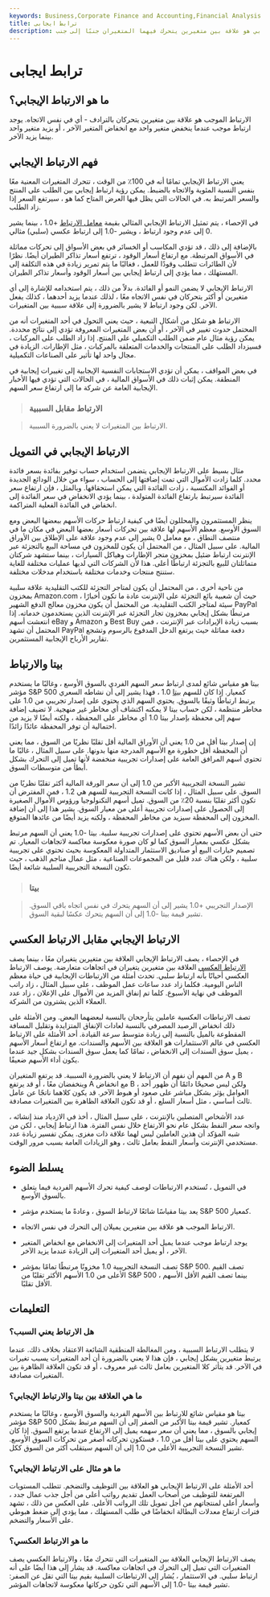 ```yaml
---
keywords: Business,Corporate Finance and Accounting,Financial Analysis
title: ترابط ايجابى
description: الارتباط الإيجابي هو علاقة بين متغيرين يتحرك فيهما المتغيران جنبًا إلى جنب.
---
```


# ترابط ايجابى
## ما هو الارتباط الإيجابي؟

الارتباط الموجب هو علاقة بين متغيرين يتحركان بالترادف - أي في نفس الاتجاه. يوجد ارتباط موجب عندما ينخفض متغير واحد مع انخفاض المتغير الآخر ، أو يزيد متغير واحد بينما يزيد الآخر.

## فهم الارتباط الإيجابي

يعني الارتباط الإيجابي تمامًا أنه في 100٪ من الوقت ، تتحرك المتغيرات المعنية معًا بنفس النسبة المئوية والاتجاه بالضبط. يمكن رؤية ارتباط إيجابي بين الطلب على المنتج والسعر المرتبط به. في الحالات التي يظل فيها العرض المتاح كما هو ، سيرتفع السعر إذا زاد الطلب.

في الإحصاء ، يتم تمثيل الارتباط الإيجابي المثالي بقيمة [معامل الارتباط](/correlationcoefficient) +1.0 ، بينما يشير 0 إلى عدم وجود ارتباط ، ويشير -1.0 إلى ارتباط عكسي (سلبي) مثالي.

بالإضافة إلى ذلك ، قد تؤدي المكاسب أو الخسائر في بعض الأسواق إلى تحركات مماثلة في الأسواق المرتبطة. مع ارتفاع أسعار الوقود ، ترتفع أسعار تذاكر الطيران أيضًا. نظرًا لأن الطائرات تتطلب وقودًا للعمل ، فغالبًا ما يتم تمرير زيادة في هذه التكلفة إلى المستهلك ، مما يؤدي إلى ارتباط إيجابي بين أسعار الوقود وأسعار تذاكر الطيران.

الارتباط الإيجابي لا يضمن النمو أو الفائدة. بدلاً من ذلك ، يتم استخدامه للإشارة إلى أي متغيرين أو أكثر يتحركان في نفس الاتجاه معًا ، لذلك عندما يزيد أحدهما ، كذلك يفعل الآخر. لكن وجود ارتباط لا يشير بالضرورة إلى علاقة سببية بين المتغيرات.

الارتباط هو شكل من أشكال التبعية ، حيث يعني التحول في أحد المتغيرات أنه من المحتمل حدوث تغيير في الآخر ، أو أن بعض المتغيرات المعروفة تؤدي إلى نتائج محددة. يمكن رؤية مثال عام ضمن الطلب التكميلي على المنتج. إذا زاد الطلب على المركبات ، فسيزداد الطلب على المنتجات والخدمات المتعلقة بالمركبات ، مثل الإطارات. الزيادة في مجال واحد لها تأثير على الصناعات التكميلية.

في بعض المواقف ، يمكن أن تؤدي الاستجابات النفسية الإيجابية إلى تغييرات إيجابية في المنطقة. يمكن إثبات ذلك في الأسواق المالية ، في الحالات التي تؤدي فيها الأخبار الإيجابية العامة عن شركة ما إلى ارتفاع سعر السهم.

> ### الارتباط مقابل السببية

> الارتباط بين المتغيرات لا يعني بالضرورة السببية.

>

## الارتباط الإيجابي في التمويل

مثال بسيط على الارتباط الإيجابي يتضمن استخدام حساب توفير بفائدة بسعر فائدة محدد. كلما زادت الأموال التي تمت إضافتها إلى الحساب ، سواء من خلال الودائع الجديدة أو الفوائد المكتسبة ، زادت الفائدة التي يمكن استحقاقها. وبالمثل ، فإن ارتفاع سعر الفائدة سيرتبط بارتفاع الفائدة المتولدة ، بينما يؤدي الانخفاض في سعر الفائدة إلى انخفاض في الفائدة الفعلية المتراكمة.

ينظر المستثمرون والمحللون أيضًا في كيفية ارتباط حركات الأسهم ببعضها البعض ومع السوق الأوسع. معظم الأسهم لها علاقة بين تحركات أسعار بعضها البعض في مكان ما في منتصف النطاق ، مع معامل 0 يشير إلى عدم وجود علاقة على الإطلاق بين الأوراق المالية. على سبيل المثال ، من المحتمل أن يكون للمخزون في مساحة البيع بالتجزئة عبر الإنترنت ارتباط ضئيل بمخزون متجر الإطارات وهياكل السيارات ، بينما ستشهد شركتان متماثلتان للبيع بالتجزئة ارتباطًا أعلى. هذا لأن الشركات التي لديها عمليات مختلفة للغاية ستنتج منتجات وخدمات مختلفة باستخدام مدخلات مختلفة.

من ناحية أخرى ، من المحتمل أن يكون لمتاجر التجزئة للكتب التقليدية علاقة سلبية بمخزون Amazon.com ، حيث أن شعبية بائع التجزئة على الإنترنت عادة ما تكون أخبارًا سيئة لمتاجر الكتب التقليدية. من المحتمل أن يكون مخزون معالج الدفع الشهير PayPal مرتبطًا بشكل إيجابي بمخزون تجار التجزئة عبر الإنترنت الذين يستخدمون خدماته. إذا انتعشت أسهم eBay و Amazon و Best Buy بسبب زيادة الإيرادات عبر الإنترنت ، فمن المحتمل أن تشهد PayPal دفعة مماثلة حيث يرتفع الدخل المدفوع بالرسوم وتشجع تقارير الأرباح الإيجابية المستثمرين.

## بيتا والارتباط

بيتا هو مقياس شائع لمدى ارتباط سعر السهم الفردي بالسوق الأوسع ، وغالبًا ما يستخدم مؤشر S&P 500 كمعيار. إذا كان للسهم [بيتا](/beta) 1.0 ، فهذا يشير إلى أن نشاطه السعري يرتبط ارتباطًا وثيقًا بالسوق. يحتوي السهم الذي يحتوي على إصدار تجريبي من 1.0 على مخاطر منتظمة ، لكن حساب بيتا لا يمكنه اكتشاف أي مخاطر غير منهجية. لا تضيف إضافة سهم إلى محفظة بإصدار بيتا 1.0 أي مخاطر على المحفظة ، ولكنه أيضًا لا يزيد من احتمالية أن توفر المحفظة عائدًا زائدًا.

إن إصدار بيتا أقل من 1.0 يعني أن الأوراق المالية أقل تقلبًا نظريًا من السوق ، مما يعني أن المحفظة أقل خطورة مع الأسهم المدرجة منها بدونها. على سبيل المثال ، غالبًا ما تحتوي أسهم المرافق العامة على إصدارات تجريبية منخفضة لأنها تميل إلى التحرك بشكل أبطأ من متوسطات السوق.

تشير النسخة التجريبية الأكبر من 1.0 إلى أن سعر الورقة المالية أكثر تقلبًا نظريًا من السوق. على سبيل المثال ، إذا كانت النسخة التجريبية للسهم هي 1.2 ، فمن المفترض أن تكون أكثر تقلبًا بنسبة 20٪ من السوق. تميل أسهم التكنولوجيا ورؤوس الأموال الصغيرة إلى الحصول على إصدارات تجريبية أعلى من معيار السوق. يشير هذا إلى أن إضافة المخزون إلى المحفظة سيزيد من مخاطر المحفظة ، ولكنه يزيد أيضًا من عائدها المتوقع.

حتى أن بعض الأسهم تحتوي على إصدارات تجريبية سلبية. بيتا -1.0 يعني أن السهم مرتبط بشكل عكسي بمعيار السوق كما لو كان صورة معكوسة معاكسة لاتجاهات المعيار. تم تصميم خيارات البيع أو صناديق الاستثمار المتداولة المعكوسة بحيث تحتوي على تجريبية سلبية ، ولكن هناك عدد قليل من المجموعات الصناعية ، مثل عمال مناجم الذهب ، حيث تكون النسخة التجريبية السلبية شائعة أيضًا.

> ### بيتا

> الإصدار التجريبي +1.0 يشير إلى أن السهم يتحرك في نفس اتجاه باقي السوق. تشير قيمة بيتا -1.0 إلى أن السهم يتحرك عكسًا لبقية السوق.

>

## الارتباط الإيجابي مقابل الارتباط العكسي

في الإحصاء ، يصف الارتباط الإيجابي العلاقة بين متغيرين يتغيران معًا ، بينما يصف [الارتباط العكسي](/inverse-correlation) العلاقة بين متغيرين يتغيران في اتجاهات متعارضة. يوصف الارتباط العكسي أحيانًا بأنه ارتباط سلبي. تحدث أمثلة من الارتباطات الإيجابية في حياة معظم الناس اليومية. فكلما زاد عدد ساعات عمل الموظف ، على سبيل المثال ، زاد راتب الموظف في نهاية الأسبوع. كلما تم إنفاق المزيد من الأموال على الإعلان ، زاد عدد العملاء الذين يشترون من الشركة.

تصف الارتباطات العكسية عاملين يتأرجحان بالنسبة لبعضهما البعض. ومن الأمثلة على ذلك انخفاض الرصيد المصرفي بالنسبة لعادات الإنفاق المتزايدة وتقليل المسافة المقطوعة بالميل بالنسبة إلى زيادة متوسط سرعة القيادة. أحد الأمثلة على الارتباط العكسي في عالم الاستثمارات هو العلاقة بين الأسهم والسندات. مع ارتفاع أسعار الأسهم ، يميل سوق السندات إلى الانخفاض ، تمامًا كما يعمل سوق السندات بشكل جيد عندما يكون أداء الأسهم ضعيفًا.

من المهم أن نفهم أن الارتباط لا يعني بالضرورة السببية. قد يرتفع المتغيران A و B وينخفضان معًا ، أو قد يرتفع A مع انخفاض B ، ولكن ليس صحيحًا دائمًا أن ظهور أحد العوامل يؤثر بشكل مباشر على صعود أو هبوط الآخر. قد يكون كلاهما ناتجًا عن عامل ثالث أساسي ، مثل أسعار السلع ، أو قد تكون العلاقة الظاهرة بين المتغيرات مصادفة.

عدد الأشخاص المتصلين بالإنترنت ، على سبيل المثال ، أخذ في الازدياد منذ إنشائه ، واتجه سعر النفط بشكل عام نحو الارتفاع خلال نفس الفترة. هذا ارتباط إيجابي ، لكن من شبه المؤكد أن هذين العاملين ليس لهما علاقة ذات مغزى. يمكن تفسير زيادة عدد مستخدمي الإنترنت وأسعار النفط بعامل ثالث ، وهو الزيادات العامة بسبب مرور الوقت.

## يسلط الضوء

- في التمويل ، تُستخدم الارتباطات لوصف كيفية تحرك الأسهم الفردية فيما يتعلق بالسوق الأوسع.

- يعد بيتا مقياسًا شائعًا لارتباط السوق ، وعادةً ما يستخدم مؤشر S&P 500 كمعيار.

- الارتباط الموجب هو علاقة بين متغيرين يميلان إلى التحرك في نفس الاتجاه.

- يوجد ارتباط موجب عندما يميل أحد المتغيرات إلى الانخفاض مع انخفاض المتغير الآخر ، أو يميل أحد المتغيرات إلى الزيادة عندما يزيد الآخر.

- تصف النسخة التجريبية 1.0 مخزونًا مرتبطًا تمامًا بمؤشر S&P 500. تصف القيم الأعلى من 1.0 الأسهم الأكثر تقلبًا من S&P 500 ، بينما تصف القيم الأقل الأسهم الأقل تقلبًا.

## التعليمات

### هل الارتباط يعني السبب؟

لا يتطلب الارتباط السببية ، ومن المغالطة المنطقية الشائعة الاعتقاد بخلاف ذلك. عندما يرتبط متغيرين بشكل إيجابي ، فإن هذا لا يعني بالضرورة أن أحد المتغيرات يسبب تغيرات في الآخر. قد يتأثر كلا المتغيرين بعامل ثالث غير معروف ، أو قد تكون العلاقة الظاهرة بين المتغيرات مصادفة.

### ما هي العلاقة بين بيتا والارتباط الإيجابي؟

بيتا هو مقياس شائع للارتباط بين الأسهم الفردية والسوق الأوسع ، وغالبًا ما يستخدم مؤشر S&P 500 كمعيار. تشير قيمة بيتا الأكبر من الصفر إلى أن السهم مرتبط بشكل إيجابي بالسوق ، مما يعني أن سعر سهمه يميل إلى الارتفاع عندما يرتفع السوق. إذا كان السهم يحتوي على بيتا أقل من 1.0 ، فستكون تحركاته أصغر من تحركات السوق الأوسع. تشير النسخة التجريبية الأعلى من 1.0 إلى أن السهم سيتقلب أكثر من السوق ككل.

### ما هو مثال على الارتباط الإيجابي؟

أحد الأمثلة على الارتباط الإيجابي هو العلاقة بين التوظيف والتضخم. تتطلب المستويات المرتفعة للتوظيف من أصحاب العمل تقديم رواتب أعلى من أجل جذب عمال جدد ، وأسعار أعلى لمنتجاتهم من أجل تمويل تلك الرواتب الأعلى. على العكس من ذلك ، تشهد فترات ارتفاع معدلات البطالة انخفاضًا في طلب المستهلك ، مما يؤدي إلى ضغط هبوطي على الأسعار والتضخم.

### ما هو الارتباط العكسي؟

يصف الارتباط الإيجابي العلاقة بين المتغيرات التي تتحرك معًا ، والارتباط العكسي يصف المتغيرات التي تميل إلى التحرك في اتجاهات معاكسة. قد يشار إلى هذا أيضًا على أنه ارتباط سلبي. في الاستثمار ، يُشار إلى الارتباطات السلبية بقيم بيتا التي تقل عن الصفر: تشير قيمة بيتا -1.0 إلى الأسهم التي تكون حركاتها معكوسة لاتجاهات المؤشر.

